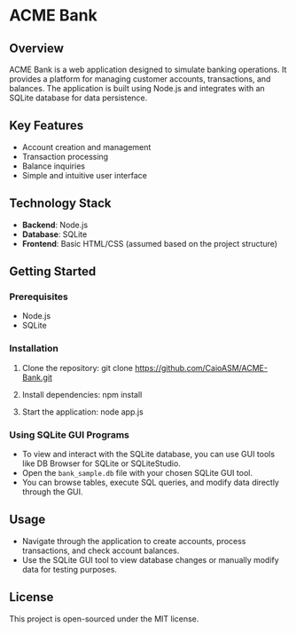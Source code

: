 # ACME Bank

## Overview
ACME Bank is a web application designed to simulate banking operations. It provides a platform for managing customer accounts, transactions, and balances. The application is built using Node.js and integrates with an SQLite database for data persistence.

## Key Features
- Account creation and management
- Transaction processing
- Balance inquiries
- Simple and intuitive user interface

## Technology Stack
- **Backend**: Node.js
- **Database**: SQLite
- **Frontend**: Basic HTML/CSS (assumed based on the project structure)

## Getting Started

### Prerequisites
- Node.js
- SQLite

### Installation
1. Clone the repository:
git clone https://github.com/CaioASM/ACME-Bank.git

2. Install dependencies:
npm install

3. Start the application:
node app.js


### Using SQLite GUI Programs
- To view and interact with the SQLite database, you can use GUI tools like DB Browser for SQLite or SQLiteStudio.
- Open the `bank_sample.db` file with your chosen SQLite GUI tool.
- You can browse tables, execute SQL queries, and modify data directly through the GUI.

## Usage
- Navigate through the application to create accounts, process transactions, and check account balances.
- Use the SQLite GUI tool to view database changes or manually modify data for testing purposes.



## License
This project is open-sourced under the MIT license.
